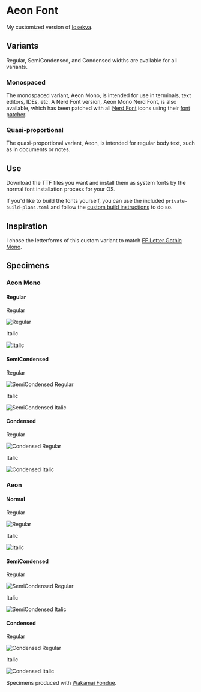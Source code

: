 # Aeon Font

My customized version of [Iosekva](https://github.com/be5invis/Iosevka).

## Variants

Regular, SemiCondensed, and Condensed widths are available for all variants.

### Monospaced

The monospaced variant, Aeon Mono, is intended for use in terminals, text editors, IDEs, etc. A Nerd Font version, Aeon Mono Nerd Font, is also available, which has been patched with all [Nerd Font](https://www.nerdfonts.com/) icons using their [font patcher](https://github.com/ryanoasis/nerd-fonts?tab=readme-ov-file#font-patcher).

### Quasi-proportional

The quasi-proportional variant, Aeon, is intended for regular body text, such as in documents or notes.

## Use

Download the TTF files you want and install them as system fonts by the normal font installation process for your OS.

If you'd like to build the fonts yourself, you can use the included `private-build-plans.toml` and follow the [custom build instructions](https://github.com/be5invis/Iosevka/blob/main/doc/custom-build.md) to do so.

## Inspiration

I chose the letterforms of this custom variant to match [FF Letter Gothic Mono](https://www.myfonts.com/collections/letter-gothic-mono-font-fontfont).

## Specimens

### Aeon Mono

#### Regular

Regular

![Regular](https://github.com/user-attachments/assets/dd38bcad-ded1-4cc4-9897-d862bc72adf1)

Italic

![Italic](https://github.com/user-attachments/assets/9fa48dd2-8d0e-442b-8f0d-fadb976727e0)

#### SemiCondensed

Regular

![SemiCondensed Regular](https://github.com/user-attachments/assets/1b778d38-f35f-4e87-a4ba-a799dbec192b)

Italic

![SemiCondensed Italic](https://github.com/user-attachments/assets/3e2582a6-0c55-40e4-981b-ee7d366d7024)

#### Condensed

Regular

![Condensed Regular](https://github.com/user-attachments/assets/9bb0c5cc-25eb-4051-bb44-b7f90dc98767)

Italic

![Condensed Italic](https://github.com/user-attachments/assets/c0a8379c-ca85-48bb-8b65-04298ba9a609)

### Aeon 

#### Normal

Regular

![Regular](https://github.com/user-attachments/assets/5b686649-9d20-4e2a-8926-af6d0f38823b)

Italic

![Italic](https://github.com/user-attachments/assets/26f0fc8d-acff-4f5e-9f31-6d6f88db67a7)

#### SemiCondensed

Regular

![SemiCondensed Regular](https://github.com/user-attachments/assets/362572cd-5a8c-4ab8-a307-38bda734b358)

Italic

![SemiCondensed Italic](https://github.com/user-attachments/assets/515757e1-58df-4886-a60a-7c8a7f52c4bf)

#### Condensed

Regular

![Condensed Regular](https://github.com/user-attachments/assets/a77dc81b-f71b-4424-95a3-c19ecf57decd)

Italic

![Condensed Italic](https://github.com/user-attachments/assets/fa013619-6fcb-4bbc-a06c-083b3e415762)

Specimens produced with [Wakamai Fondue](https://wakamaifondue.com/).
